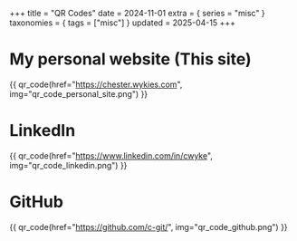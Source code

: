 +++
title = "QR Codes"
date = 2024-11-01
extra = { series = "misc" }
taxonomies = { tags = ["misc"] }
updated = 2025-04-15
+++

# My personal website (This site)

{{ qr_code(href="https://chester.wykies.com", img="qr_code_personal_site.png") }}

# LinkedIn

{{ qr_code(href="https://www.linkedin.com/in/cwyke", img="qr_code_linkedin.png") }}

# GitHub

{{ qr_code(href="https://github.com/c-git/", img="qr_code_github.png") }}

